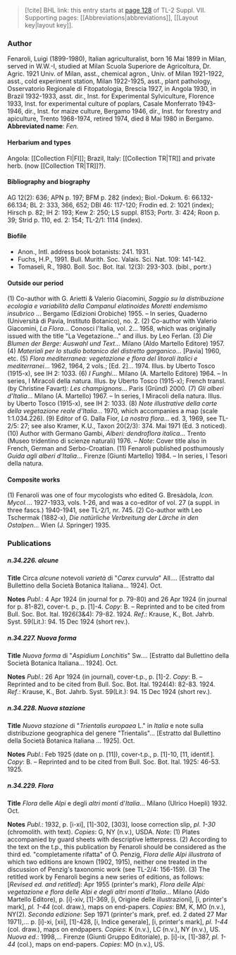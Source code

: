 > [!cite] BHL link: this entry starts at [page 128](https://www.biodiversitylibrary.org/page/33259632) of TL-2 Suppl. VII.
> Supporting pages: [[Abbreviations|abbreviations]], [[Layout key|layout key]].

### Author

Fenaroli, Luigi (1899-1980), Italian agriculturalist, born 16 Mai 1899 in Milan, served in W.W.-I, studied at Milan Scuola Superiore de Agricoltura, Dr. Agric. 1921 Univ. of Milan, asst., chemical agron., Univ. of Milan 1921-1922, asst., cold experiment station, Milan 1922-1925, asst., plant pathology, Osservatorio Regionale di Fitopatologia, Brescia 1927, in Angola 1930, in Brazil 1932-1933, asst. dir., Inst. for Experimental Sylviculture, Florence 1933, Inst. for experimental culture of poplars, Casale Monferrato 1943-1946, dir., Inst. for maize culture, Bergamo 1946, dir., Inst. for forestry and apiculture, Trento 1968-1974, retired 1974, died 8 Mai 1980 in Bergamo. 
**Abbreviated name**: *Fen.*

#### Herbarium and types

Angola: [[Collection FI|FI]]; Brazil, Italy: [[Collection TR|TR]] and private herb. (now [[Collection TR|TR]]?).

#### Bibliography and biography

AG 12(2): 636; APN p. 197; BFM p. 282 (index); Biol.-Dokum. 6: 66.132-66.134; BL 2: 333, 366, 652; DBI 46: 117-120; Frodin ed. 2: 1021 (index); Hirsch p. 82; IH 2: 193; Kew 2: 250; LS suppl. 8153; Portr. 3: 424; Roon p. 39; Strid p. 110, ed. 2: 154; TL-2/1: 1114 (index).

#### Biofile

- Anon., Intl. address book botanists: 241. 1931.
- Fuchs, H.P., 1991. Bull. Murith. Soc. Valais. Sci. Nat. 109: 141-142.
- Tomaseli, R., 1980. Boll. Soc. Bot. Ital. 12(3): 293-303. (bibl., portr.)

#### Outside our period

(1) Co-author with G. Arietti & Valerio Giacomini, *Saggio su la distribuzione ecologia e variabilità della Campanul elatinoides Moretti endemismo insubrico* ... Bergamo (Edizioni Orobiche) 1955. – In series, Quaderno (Università di Pavia, Instituto Botanico), no. 2.
(2) Co-author with Valerio Giacomini, *La Flora*... Conosci l'Italia, vol. 2... 1958, which was originally issued with the title "La Vegetazione..." and illus. by Leo Ferlan. (3) *Die Blumen der Berge: Auswahl und Text*... Milano (Aldo Martello Editore) 1957. (4) *Materiali per lo studio botanico del distretto garganico*... \[Pavia\] 1960, etc. (5) *Flora mediterranea: vegetazione e flora del litorali italici e mediterranei*... 1962, 1964, 2 vols.; \[Ed. 2\]... 1974. Illus. by Uberto Tosco (1915-x), see IH 2: 1033. (6) *I Funghi*... Milano (A. Martello Editore) 1964. – In series, I Miracoli della natura. Illus. by Uberto Tosco (1915-x); French transl. (by Christine Favart): *Les champignons*... Paris (Gründ) 2000.
(7) *Gli alberi d'Italia*... Milano (A. Martello) 1967. – In series, I Miracoli della natura. Illus. by Uberto Tosco (1915-x), see IH 2: 1033.
(8) *Note illustrative della carte della vegetazione reale d'Italia*... 1970, which accompanies a map (scale 1:1.034.226).
(9) Editor of G. Dalla Fior, *La nostra flora*... ed. 3, 1969, see TL-2/5: 27; see also Kramer, K.U., Taxon 20(2/3): 374. Mai 1971 (Ed. 3 noticed).
(10) Author with Germano Gambi, *Alberi: dendroflora italica*... Trento (Museo tridentino di scienze naturali) 1976. – *Note*: Cover title also in French, German and Serbo-Croatian. (11) Fenaroli published posthumously *Guida agli alberi d'Italia*... Firenze (Giunti Martello) 1984. – In series, I Tesori della natura.

#### Composite works

(1) Fenaroli was one of four mycologists who edited G. Bresàdola, *Icon. Mycol.*... 1927-1933, vols. 1-26, and was a co-editor of vol. 27 (a suppl. in three fascs.) 1940-1941, see TL-2/1, nr. 745.
(2) Co-author with Leo Tschermak (1882-x), *Die natürliche Verbreitung der Lärche in den Ostalpen*... Wien (J. Springer) 1935.

### Publications

##### n.34.226. alcune

**Title**
Circa *alcune* notevoli *varietà* di "*Carex curvula*" All.... \[Estratto dal Bullettino della Società Botanica Italiana... 1924\]. Oct.

**Notes**
*Publ*.: 4 Apr 1924 (in journal for p. 79-80) and 26 Apr 1924 (in journal for p. 81-82), cover-t. p., p. \[1\]-4. *Copy*: B. – Reprinted and to be cited from Bull. Soc. Bot. Ital. 1926(3&4): 79-82. 1924.
*Ref*.: Krause, K., Bot. Jahrb. Syst. 59(Lit.): 94. 15 Dec 1924 (short rev.).

##### n.34.227. Nuova forma

**Title**
*Nuova forma* di "*Aspidium Lonchitis*" Sw.... \[Estratto dal Bullettino della Società Botanica Italiana... 1924\]. Oct.

**Notes**
*Publ*.: 26 Apr 1924 (in journal), cover-t.p., p. \[1\]-2. *Copy*: B. – Reprinted and to be cited from Bull. Soc. Bot. Ital. 1924(4): 82-83. 1924.
*Ref*.: Krause, K., Bot. Jahrb. Syst. 59(Lit.): 94. 15 Dec 1924 (short rev.).

##### n.34.228. Nuova stazione

**Title**
*Nuova stazione* di "*Trientalis europaea* L." in *Italia* e note sulla distribuzione geographica del genere "Trientalis"... \[Estratto dal Bullettino della Società Botanica Italiana ... 1925\]. Oct.

**Notes**
*Publ*.: Feb 1925 (date on p. \[11\]), cover-t.p., p. \[1\]-10, \[11, identif.\]. *Copy*: B. – Reprinted and to be cited from Bull. Soc. Bot. Ital. 1925: 46-53. 1925.

##### n.34.229. Flora

**Title**
*Flora* delle *Alpi* e degli *altri monti* d'*Italia*... Milano (Ulrico Hoepli) 1932. Oct.

**Notes**
*Publ*.: 1932, p. \[i-xi\], \[1\]-302, \[303\], loose correction slip, *pl. 1-30* (chromolith. with text).
*Copies*: G, NY (n.v.), USDA.
*Note*: (1) Plates accompanied by guard sheets with descriptive letterpress. (2) According to the text on the t.p., this publication by Fenaroli should be considered as the third ed. "completamente rifatta" of O. Penzig, *Flora delle Alpi illustrata* of which two editions are known (1902, 1915), neither one treated in the discussion of Penzig's taxonomic work (see TL-2/4: 156-159). (3) The retitled work by Fenaroli begins a new series of editions, as follows:
\[*Revised ed. and retitled*\]: Apr 1955 (printer's mark), *Flora delle Alpi: vegetazione e flora delle Alpi e degli altri monti d'Italia*... Milano (Aldo Martello Editore), p. \[i\]-xiv, \[1\]-369, \[i, Origine delle illustrazioni\], \[i, printer's mark\], *pl. 1-44* (col. draw.), maps on end-papers. *Copies*: BM, K, MO (n.v.), NY(2).
*Seconda edizione*: Sep 1971 (printer's mark, pref. ed. 2 dated 27 Mar 1971),... p. \[i\]-xi, \[xii\], \[1\]-428, \[i, Indice generale\], \[i, printer's mark\], *pl. 1-44* (col. draw.), maps on endpapers. *Copies*: K (n.v.), LC (n.v.), NY (n.v.), US.
*Nuova ed*.: 1998,... Firenze (Giunti Gruppo Editoriale), p. \[i\]-ix, \[1\]-387, *pl. 1-44* (col.), maps on end-papers. *Copies*: MO (n.v.), US.

